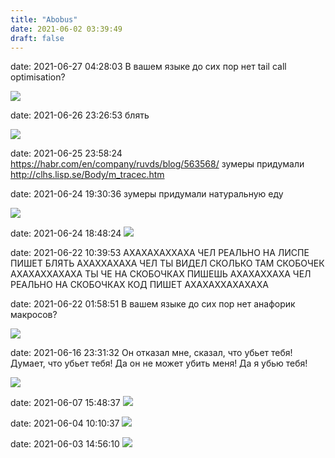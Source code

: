 ```yaml
---
title: "Abobus"
date: 2021-06-02 03:39:49
draft: false
---
```


date: 2021-06-27 04:28:03
В вашем языке до сих пор нет tail call optimisation?

![](/img/vk/L_ACA4lr4Xo.jpg)

date: 2021-06-26 23:26:53
блять

![](/img/vk/NDcUt8OaJIo.jpg)

date: 2021-06-25 23:58:24
https://habr.com/en/company/ruvds/blog/563568/
зумеры придумали
http://clhs.lisp.se/Body/m_tracec.htm

date: 2021-06-24 19:30:36
зумеры придумали натуральную еду

![](/img/vk/WYfAiJrkVOE.jpg)

date: 2021-06-24 18:48:24
![](/img/vk/rdcMSK-sypw.jpg)

date: 2021-06-22 10:39:53
АХАХАХАХХАХА ЧЕЛ РЕАЛЬНО НА ЛИСПЕ ПИШЕТ БЛЯТЬ АХАХХАХАХА ЧЕЛ ТЫ ВИДЕЛ СКОЛЬКО ТАМ СКОБОЧЕК АХАХАХХАХАХА ТЫ ЧЕ НА СКОБОЧКАХ ПИШЕШЬ АХАХАХХАХА ЧЕЛ РЕАЛЬНО НА СКОБОЧКАХ КОД ПИШЕТ АХАХАХХАХАХАХА

date: 2021-06-22 01:58:51
В вашем языке до сих пор нет анафорик макросов?

![](/img/vk/TeyqbyiCQ2w.jpg)

date: 2021-06-16 23:31:32
Он отказал мне, сказал, что убьет тебя! Думает, что убьет тебя!
Да он не может убить меня!
Да я убью тебя!

![](/img/vk/gIRF-cv5yU4.jpg)

date: 2021-06-07 15:48:37
![](/img/vk/kkocO6gVrGw.jpg)

date: 2021-06-04 10:10:37
![](/img/vk/aVe68r__ptA.jpg)

date: 2021-06-03 14:56:10
![](/img/vk/9_ekSmmqGXE.jpg)
